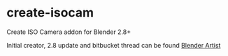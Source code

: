 # create-isocam
Create ISO Camera addon for Blender 2.8+

Initial creator, 2.8 update and bitbucket thread can be found [Blender Artist](https://blenderartists.org/t/create-isocam/603183)
